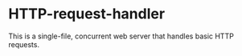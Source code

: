 # HTTP-request-handler
This is a single-file, concurrent web server that handles basic HTTP requests.

